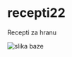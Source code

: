 # recepti22
Recepti za hranu

![slika baze](https://user-images.githubusercontent.com/37156656/46005557-c9ad6e00-c0b5-11e8-9bf9-97c2b839576e.png)
